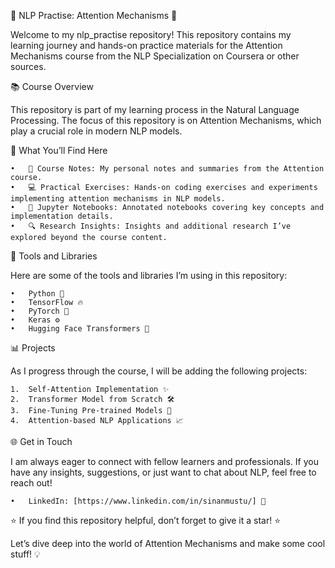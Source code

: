 🌟 NLP Practise: Attention Mechanisms 🌟

Welcome to my nlp_practise repository! This repository contains my learning journey and hands-on practice materials for the Attention Mechanisms course from the NLP Specialization on Coursera or other sources.

📚 Course Overview

This repository is part of my learning process in the Natural Language Processing. The focus of this repository is on Attention Mechanisms, which play a crucial role in modern NLP models.

🚀 What You’ll Find Here

	•	📖 Course Notes: My personal notes and summaries from the Attention course.
	•	💻 Practical Exercises: Hands-on coding exercises and experiments implementing attention mechanisms in NLP models.
	•	📝 Jupyter Notebooks: Annotated notebooks covering key concepts and implementation details.
	•	🔍 Research Insights: Insights and additional research I’ve explored beyond the course content.

🔧 Tools and Libraries

Here are some of the tools and libraries I’m using in this repository:

	•	Python 🐍
	•	TensorFlow 🔥
	•	PyTorch 🧠
	•	Keras ⚙️
	•	Hugging Face Transformers 🤗

📊 Projects

As I progress through the course, I will be adding the following projects:

	1.	Self-Attention Implementation ✨
	2.	Transformer Model from Scratch 🛠️
	3.	Fine-Tuning Pre-trained Models 🔄
	4.	Attention-based NLP Applications 📈

🌐 Get in Touch

I am always eager to connect with fellow learners and professionals. If you have any insights, suggestions, or just want to chat about NLP, feel free to reach out!

	•	LinkedIn: [https://www.linkedin.com/in/sinanmustu/] 🔗

⭐ If you find this repository helpful, don’t forget to give it a star! ⭐

Let’s dive deep into the world of Attention Mechanisms and make some cool stuff! 💡
